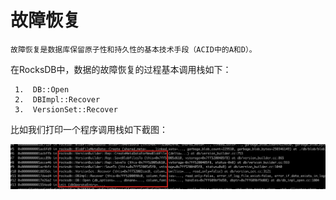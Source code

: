 # 故障恢复

    故障恢复是数据库保留原子性和持久性的基本技术手段（ACID中的A和D）。
在RocksDB中，数据的故障恢复的过程基本调用栈如下：

     1.  DB::Open
     2.  DBImpl::Recover
     3.  VersionSet::Recover

比如我们打印一个程序调用栈如下截图：

   ![Recover调用栈](./images/recover_stack.jpg)

